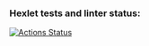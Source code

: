 ### Hexlet tests and linter status:
[![Actions Status](https://github.com/webdotwork/python-project-lvl1/workflows/hexlet-check/badge.svg)](https://github.com/webdotwork/python-project-lvl1/actions)